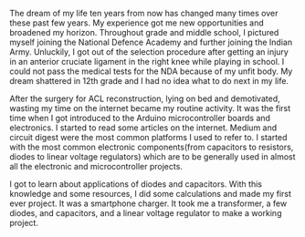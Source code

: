 The dream of my life ten years from now has changed many times over these past few years. My experience got me new opportunities and broadened my horizon. Throughout grade and middle school, I pictured myself joining the National Defence Academy and further joining the Indian Army. Unluckily, I got out of the selection procedure after getting an injury in an anterior cruciate ligament in the right knee while playing in school. I could not pass the medical tests for the NDA because of my unfit body. My dream shattered in 12th grade and I had no idea what to do next in my life.

After the surgery for ACL reconstruction, lying on bed and demotivated, wasting my time on the internet became my routine activity. It was the first time when I got introduced to the Arduino microcontroller boards and electronics. I started to read some articles on the internet. Medium and circuit digest were the most common platforms I used to refer to. I started with the most common electronic components(from capacitors to resistors, diodes to linear voltage regulators) which are to be generally used in almost all the electronic and microcontroller projects.

I got to learn about applications of diodes and capacitors. With this knowledge and some resources, I did some calculations and made my first ever project. It was a smartphone charger. It took me a transformer, a few diodes, and capacitors, and a linear voltage regulator to make a working project. 
